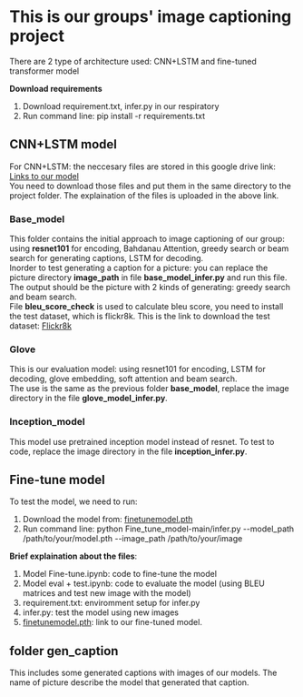 # This is our groups' image captioning project
There are 2 type of architecture used: CNN+LSTM and fine-tuned transformer model <space><space> 

**Download requirements**
1. Download requirement.txt, infer.py in our respiratory
2. Run command line: pip install -r requirements.txt

## CNN+LSTM model
For CNN+LSTM: the neccesary files are stored in this google drive link: [Links to our model](https://drive.google.com/drive/folders/18v09YgWkQH5rCCGB8Plr1Fp-OlTLNkTo?fbclid=IwZXh0bgNhZW0CMTEAAR1ah52SodFestsqlaHxbEB4d2iKP2dgLleBcdxQ13bLWyEFMmWyYcKlin8_aem_sAZjlE29ETad_xsLIlCspA) <br>
You need to download those files and put them in the same directory to the project folder. The explaination of the files is uploaded in the above link.

### Base_model
This folder contains the initial approach to image captioning of our group: using **resnet101** for encoding, Bahdanau Attention, greedy search or beam search for generating captions, LSTM for decoding.<br>
Inorder to test generating a caption for a picture: you can replace the picture directory **image_path** in file **base_model_infer.py** and run this file. The output should be the picture with 2 kinds of generating: greedy search and beam search.<br>
File **bleu_score_check** is used to calculate bleu score, you need to install the test dataset, which is flickr8k. This is the link to download the test dataset: [Flickr8k](https://www.kaggle.com/datasets/adityajn105/flickr8k)<br>

### Glove
This is our evaluation model: using resnet101 for encoding, LSTM for decoding, glove embedding, soft attention and beam search.<br>
The use is the same as the previous folder **base_model**, replace the image directory in the file **glove_model_infer.py**.

### Inception_model
This model use pretrained inception model instead of resnet. To test to code, replace the image directory in the file **inception_infer.py**.

## Fine-tune model
To test the model, we need to run:

1. Download the model from: [finetunemodel.pth](https://drive.google.com/file/d/1PriildZeOc9GIVHLfVJPfolMgONJhr0_/view?usp=sharing)
2. Run command line: python Fine_tune_model-main/infer.py --model_path /path/to/your/model.pth --image_path /path/to/your/image

**Brief explaination about the files**:
1. Model Fine-tune.ipynb: code to fine-tune the model
2. Model eval + test.ipynb: code to evaluate the model (using BLEU matrices and test new image with the model)
3. requirement.txt: enviromment setup for infer.py
4. infer.py: test the model using new images
5. [finetunemodel.pth](https://drive.google.com/file/d/1PriildZeOc9GIVHLfVJPfolMgONJhr0_/view?usp=sharing): link to our fine-tuned model.


## folder gen_caption
This includes some generated captions with images of our models. The name of picture describe the model that generated that caption.
